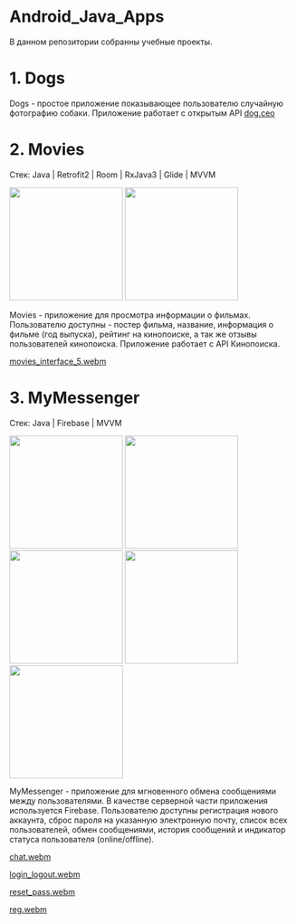 # Android_Java_Apps

В данном репозитории собранны учебные проекты.

# 1. Dogs 

Dogs  - простое приложение показывающее пользователю случайную фотографию собаки. Приложение работает с открытым API [dog.ceo](https://dog.ceo/dog-api/)

# 2. Movies

   Стек: Java | Retrofit2 | Room | RxJava3 | Glide | MVVM
   
<img src="https://github.com/vsened/Android_Java_Apps/assets/62769202/78105593-a52b-42e6-9980-9ba1b1c4bb43" width="200">
<img src="https://github.com/vsened/Android_Java_Apps/assets/62769202/68a7da28-8cf8-4930-a2a0-cb0112209ef5" width="200">

Movies - приложение для просмотра информации о фильмах. Пользователю доступны - постер фильма, название, информация о фильме (год выпуска), рейтинг на кинопоиске, а так же отзывы пользователей кинопоиска. Приложение работает с API Кинопоиска.

[movies_interface_5.webm](https://github.com/vsened/Android_Java_Apps/assets/62769202/eda9c535-ccb8-493d-bf12-e5ff2eeba357)


# 3. MyMessenger

   Стек: Java | Firebase | MVVM
   
<img src="https://github.com/vsened/Android_Java_Apps/assets/62769202/abd04bcb-1f2b-44ad-9dd7-13b7fd64a753" width="200">
<img src="https://github.com/vsened/Android_Java_Apps/assets/62769202/5c9bea61-245c-47eb-a593-828657d5ebfe" width="200">
<img src="https://github.com/vsened/Android_Java_Apps/assets/62769202/fbca404d-9c14-4cbc-b247-2185248b3d4a" width="200">
<img src="https://github.com/vsened/Android_Java_Apps/assets/62769202/27bd4a0d-6f86-4c70-9456-b0cadcdd4355" width="200">
<img src="https://github.com/vsened/Android_Java_Apps/assets/62769202/8861b042-1e0d-4233-8797-f28b78a4c37b" width="200">


MyMessenger - приложение для мгновенного обмена сообщениями между пользователями. В качестве серверной части приложения используется Firebase. Пользователю доступны регистрация нового аккаунта, сброс пароля на указанную электронную почту, список всех пользователей, обмен сообщениями, история сообщений и индикатор статуса пользователя (online/offline). 

[chat.webm](https://github.com/vsened/Android_Java_Apps/assets/62769202/d06c3660-ac30-4a94-ad97-38abff432559)

[login_logout.webm](https://github.com/vsened/Android_Java_Apps/assets/62769202/8d39746c-a0f3-44a6-8e3d-e108e636ec12)

[reset_pass.webm](https://github.com/vsened/Android_Java_Apps/assets/62769202/28abba46-d054-40e4-b36b-a388ce9518dc)

[reg.webm](https://github.com/vsened/Android_Java_Apps/assets/62769202/8ea48151-130e-45a8-96c7-951c4739e505)


